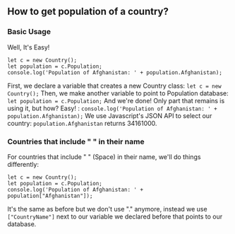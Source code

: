## How to get population of a country?
### Basic Usage
Well, It's Easy!
```JS
let c = new Country();
let population = c.Population;
console.log('Population of Afghanistan: ' + population.Afghanistan);
```
First, we declare a variable that creates a new Country class: `let c = new Country();`
Then, we make another variable to point to Population database: `let population = c.Population;`
And we're done! Only part that remains is using it, but how? Easy! : `console.log('Population of Afghanistan: ' + population.Afghanistan);`
We use Javascript's JSON API to select our country: `population.Afghanistan` returns 34161000.

### Countries that include " " in their name
For countries that include " " (Space) in their name, we'll do things differently:
```JS
let c = new Country();
let population = c.Population;
console.log('Population of Afghanistan: ' + population["Afghanistan"]);
```
It's the same as before but we don't use "." anymore, instead we use `["CountryName"]` next to our variable we declared before that points to our database.